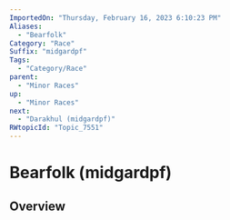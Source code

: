 ```yaml
---
ImportedOn: "Thursday, February 16, 2023 6:10:23 PM"
Aliases:
  - "Bearfolk"
Category: "Race"
Suffix: "midgardpf"
Tags:
  - "Category/Race"
parent:
  - "Minor Races"
up:
  - "Minor Races"
next:
  - "Darakhul (midgardpf)"
RWtopicId: "Topic_7551"
---
```

# Bearfolk (midgardpf)
## Overview
